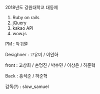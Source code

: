 2018년도 강원대학교 대동제

1.  Ruby on rails
2.  jQuery
3.  kakao API
4.  wow.js

PM : 박귀열

Desighner : 고유미 / 이안하

front : 고상희 / 손명진 / 박수민 / 이상은 / 하준혁

Back : 홍석준 / 하준혁

감독(?) : slow_samuel

